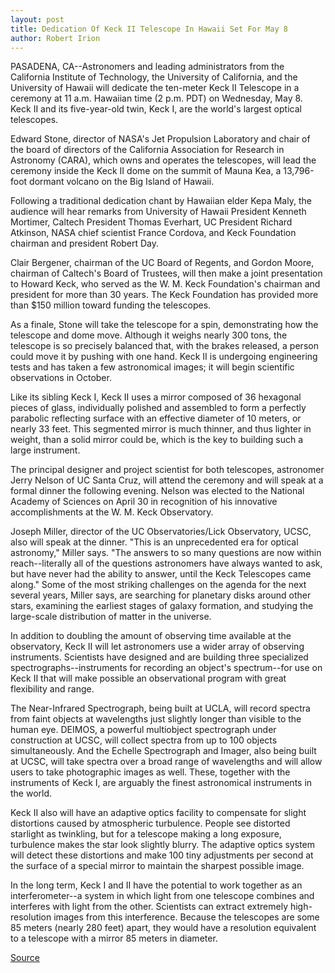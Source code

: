 ```yaml
---
layout: post
title: Dedication Of Keck II Telescope In Hawaii Set For May 8
author: Robert Irion
---
```


PASADENA, CA--Astronomers and leading administrators from the  California Institute of Technology, the University of California, and  the University of Hawaii will dedicate the ten-meter Keck II  Telescope in a ceremony at 11 a.m. Hawaiian time (2 p.m. PDT) on  Wednesday, May 8. Keck II and its five-year-old twin, Keck I, are the  world's largest optical telescopes.

Edward Stone, director of NASA's Jet Propulsion Laboratory  and chair of the board of directors of the California Association for  Research in Astronomy (CARA), which owns and operates the  telescopes, will lead the ceremony inside the Keck II dome on the  summit of Mauna Kea, a 13,796-foot dormant volcano on the Big  Island of Hawaii.

Following a traditional dedication chant by Hawaiian elder  Kepa Maly, the audience will hear remarks from University of Hawaii  President Kenneth Mortimer, Caltech President Thomas Everhart, UC President Richard Atkinson, NASA chief scientist France Cordova,  and Keck Foundation chairman and president Robert Day.

Clair Bergener, chairman of the UC Board of Regents, and  Gordon Moore, chairman of Caltech's Board of Trustees, will then  make a joint presentation to Howard Keck, who served as the W. M.  Keck Foundation's chairman and president for more than 30 years.  The Keck Foundation has provided more than $150 million toward  funding the telescopes.

As a finale, Stone will take the telescope for a spin,  demonstrating how the telescope and dome move. Although it weighs  nearly 300 tons, the telescope is so precisely balanced that, with  the brakes released, a person could move it by pushing with one hand.  Keck II is undergoing engineering tests and has taken a few  astronomical images; it will begin scientific observations in  October.

Like its sibling Keck I, Keck II uses a mirror composed of 36  hexagonal pieces of glass, individually polished and assembled to  form a perfectly parabolic reflecting surface with an effective  diameter of 10 meters, or nearly 33 feet. This segmented mirror is  much thinner, and thus lighter in weight, than a solid mirror could  be, which is the key to building such a large instrument.

The principal designer and project scientist for both  telescopes, astronomer Jerry Nelson of UC Santa Cruz, will attend  the ceremony and will speak at a formal dinner the following  evening. Nelson was elected to the National Academy of Sciences on  April 30 in recognition of his innovative accomplishments at the W. M. Keck Observatory.

Joseph Miller, director of the UC Observatories/Lick  Observatory, UCSC, also will speak at the dinner. "This is an  unprecedented era for optical astronomy," Miller says. "The answers  to so many questions are now within reach--literally all of the  questions astronomers have always wanted to ask, but have never  had the ability to answer, until the Keck Telescopes came along."  Some of the most striking challenges on the agenda for the next  several years, Miller says, are searching for planetary disks around  other stars, examining the earliest stages of galaxy formation, and  studying the large-scale distribution of matter in the universe.

In addition to doubling the amount of observing time available  at the observatory, Keck II will let astronomers use a wider array of  observing instruments. Scientists have designed and are building  three specialized spectrographs--instruments for recording an  object's spectrum--for use on Keck II that will make possible an  observational program with great flexibility and range.

The Near-Infrared Spectrograph, being built at UCLA, will  record spectra from faint objects at wavelengths just slightly  longer than visible to the human eye. DEIMOS, a powerful multiobject  spectrograph under construction at UCSC, will collect spectra from  up to 100 objects simultaneously. And the Echelle Spectrograph and  Imager, also being built at UCSC, will take spectra over a broad  range of wavelengths and will allow users to take photographic  images as well. These, together with the instruments of Keck I, are  arguably the finest astronomical instruments in the world.

Keck II also will have an adaptive optics facility to  compensate for slight distortions caused by atmospheric turbulence.  People see distorted starlight as twinkling, but for a telescope  making a long exposure, turbulence makes the star look slightly  blurry. The adaptive optics system will detect these distortions and  make 100 tiny adjustments per second at the surface of a special  mirror to maintain the sharpest possible image.

In the long term, Keck I and II have the potential to work  together as an interferometer--a system in which light from one  telescope combines and interferes with light from the other.  Scientists can extract extremely high-resolution images from this  interference. Because the telescopes are some 85 meters (nearly  280 feet) apart, they would have a resolution equivalent to a  telescope with a mirror 85 meters in diameter.

[Source](http://www1.ucsc.edu/news_events/press_releases/archive/95-96/05-96/050396-Keck_II_Telescope_d.html "Permalink to 050396-Keck_II_Telescope_d")
